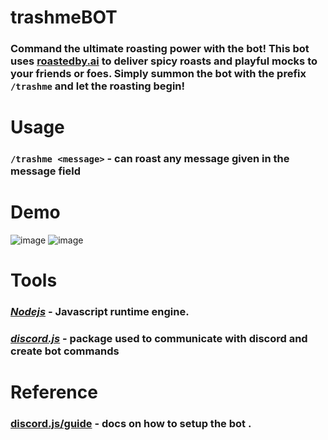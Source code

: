 # trashmeBOT
### Command the ultimate roasting power with the bot! This bot uses [roastedby.ai](https://roastedby.ai/) to deliver spicy roasts and playful mocks to your friends or foes. Simply summon the bot with the prefix `/trashme` and let the roasting begin!

# Usage

### `/trashme <message>` - can roast any message given in the message field

# Demo

![image](https://github.com/GREEDnim/trashmeBOT/assets/84082104/3e1214a2-dd75-46fb-a1fd-19f0e89f66e2)
![image](https://github.com/GREEDnim/trashmeBOT/assets/84082104/ba1237be-2bd6-43a6-a9a9-54e730d1880b)

# Tools

### [*Nodejs*](https://github.com/nodejs) - Javascript runtime engine.

### [*discord.js*](https://github.com/discordjs/discord.js) - package used to communicate with discord and create bot commands

# Reference
### [discord.js/guide](https://discordjs.guide/)  - docs on how to setup the bot .




